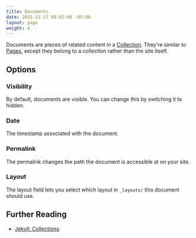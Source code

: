 ```yaml
---
title: Documents
date: 2015-12-17 08:02:00 -05:00
layout: page
weight: 4
---
```


Documents are pieces of related content in a [Collection](/managing-content/collections.html). They're similar to [Pages](/managing-content/pages.html), except they belong to a collection rather than the site itself.

## Options

### Visibility

By default, documents are visible. You can change this by switching it to hidden.

### Date

The timestamp associated with the document.

### Permalink

The permalink changes the path the document is accessible at on your site.

### Layout

The layout field lets you select which layout in `_layouts/` this document should use.

## Further Reading

- [Jekyll: Collections](http://jekyllrb.com/docs/collections/)
